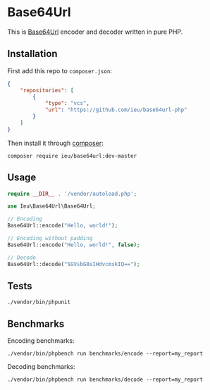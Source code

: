 # Base64Url

This is [Base64Url](https://tools.ietf.org/html/rfc4648#section-5) encoder and decoder written in pure PHP.

## Installation
First add this repo to `composer.json`:
```json
{
    "repositories": [
        {
            "type": "vcs",
            "url": "https://github.com/ieu/base64url-php"
        }
    ]
}
```
Then install it through [composer](https://getcomposer.org/download/):
```shell
composer require ieu/base64url:dev-master
```

## Usage

```php
require __DIR__ . '/vendor/autoload.php';

use Ieu\Base64Url\Base64Url;

// Encoding
Base64Url::encode("Hello, world!");

// Encoding without padding
Base64Url::encode("Hello, world!", false);

// Decode
Base64Url::decode("SGVsbG8sIHdvcmxkIQ==");
```

## Tests

```shell script
./vendor/bin/phpunit
```

## Benchmarks

Encoding benchmarks:
```shell script
./vendor/bin/phpbench run benchmarks/encode --report=my_report
```

Decoding benchmarks:
```shell script
./vendor/bin/phpbench run benchmarks/decode --report=my_report
```
